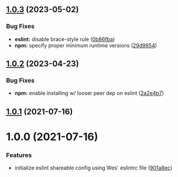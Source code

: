 ## [1.0.3](https://github.com/Distributive-Network/eslint-config/compare/v1.0.2...v1.0.3) (2023-05-02)


### Bug Fixes

* **eslint:** disable brace-style rule ([0b86fba](https://github.com/Distributive-Network/eslint-config/commit/0b86fbaa94274cd329e8859887b97b7e41a5e744))
* **npm:** specify proper minimum runtime versions ([29d9854](https://github.com/Distributive-Network/eslint-config/commit/29d9854634511d0bc32db873afafd83c2353a12f))

## [1.0.2](https://github.com/Distributive-Network/eslint-config/compare/v1.0.1...v1.0.2) (2023-04-23)


### Bug Fixes

* **npm:** enable installing w/ looser peer dep on eslint ([2a2e4b7](https://github.com/Distributive-Network/eslint-config/commit/2a2e4b7dd31ea84bdac5a489c0258522502b176d))

## [1.0.1](https://github.com/Kings-Distributed-Systems/eslint-config/compare/v1.0.0...v1.0.1) (2021-07-16)

# 1.0.0 (2021-07-16)


### Features

* initialize eslint shareable config using Wes' eslintrc file ([901a8ec](https://github.com/Kings-Distributed-Systems/eslint-config/commit/901a8ecc6dd570475db8d6976d34ac07fb6af0e2))
